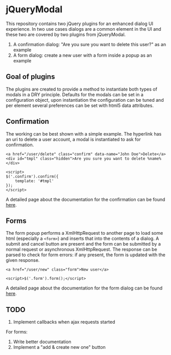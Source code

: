 jQueryModal
===
This repository contains two jQuery plugins for an enhanced dialog UI experience. In two use cases dialogs are a common element in the UI and these two are covered by two plugins from jQueryModal.

1. A confirmation dialog: "Are you sure you want to delete this user?" as an example
2. A form dialog: create a new user with a form inside a popup as an example

Goal of plugins
---
The plugins are created to provide a method to instantiate both types of modals in a DRY principle. Defaults for the modals can be set in a configuration object, upon instantiation the configuration can be tuned and per element several preferences can be set with html5 data attributes.

Confirmation
---
The working can be best shown with a simple example. The hyperlink has an uri to delete a user account, a modal is instantiated to ask for confirmation.

    <a href="/user/delete" class="confirm" data-name="John Doe">Delete</a>
    <div id="tmpl" class="hidden">Are you sure you want to delete %name%</div>

    <script>
    $('.confirm').confirm({
        template: '#tmpl'
    });
    </script>

A detailed page about the documentation for the confirmation can be found [here](https://github.com/Soflomo/jQueryModal/blob/master/docs/Confirm.md).

Forms
---
The form popup performs a XmlHttpRequest to another page to load some html (especially a `<form>`) and inserts that into the contents of a dialog. A submit and cancel button are present and the form can be submitted by a normal request or asynchronous XmlHttpRequest. The response can be parsed to check for form errors: if any present, the form is updated with the given response.

    <a href="/user/new" class="form">New user</a>

    <script>$('.form').form();</script>

A detailed page about the documentation for the form dialog can be found [here](https://github.com/Soflomo/jQueryModal/blob/master/docs/Form.md).

TODO
---

1. Implement callbacks when ajax requests started

For forms:

1. Write better documentation
2. Implement a "add & create new one" button